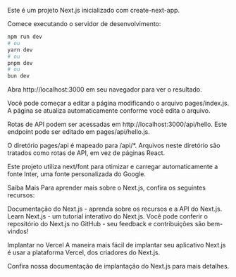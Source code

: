 Este é um projeto Next.js inicializado com create-next-app.

Comece executando o servidor de desenvolvimento:

```bash
npm run dev
# ou
yarn dev
# ou
pnpm dev
# ou
bun dev
```

Abra http://localhost:3000 em seu navegador para ver o resultado.

Você pode começar a editar a página modificando o arquivo pages/index.js. A página se atualiza automaticamente conforme você edita o arquivo.

Rotas de API podem ser acessadas em http://localhost:3000/api/hello. Este endpoint pode ser editado em pages/api/hello.js.

O diretório pages/api é mapeado para /api/*. Arquivos neste diretório são tratados como rotas de API, em vez de páginas React.

Este projeto utiliza next/font para otimizar e carregar automaticamente a fonte Inter, uma fonte personalizada do Google.

Saiba Mais
Para aprender mais sobre o Next.js, confira os seguintes recursos:

Documentação do Next.js - aprenda sobre os recursos e a API do Next.js.
Learn Next.js - um tutorial interativo do Next.js.
Você pode conferir o repositório do Next.js no GitHub - seu feedback e contribuições são bem-vindos!

Implantar no Vercel
A maneira mais fácil de implantar seu aplicativo Next.js é usar a plataforma Vercel, dos criadores do Next.js.

Confira nossa documentação de implantação do Next.js para mais detalhes.
